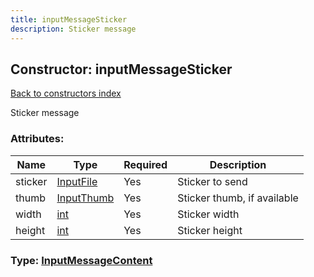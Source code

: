 ```yaml
---
title: inputMessageSticker
description: Sticker message
---
```

## Constructor: inputMessageSticker  
[Back to constructors index](index.md)



Sticker message

### Attributes:

| Name     |    Type       | Required | Description |
|----------|---------------|----------|-------------|
|sticker|[InputFile](../types/InputFile.md) | Yes|Sticker to send|
|thumb|[InputThumb](../types/InputThumb.md) | Yes|Sticker thumb, if available|
|width|[int](../types/int.md) | Yes|Sticker width|
|height|[int](../types/int.md) | Yes|Sticker height|



### Type: [InputMessageContent](../types/InputMessageContent.md)


